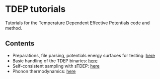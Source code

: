 # TDEP tutorials
Tutorials for the Temperature Dependent Effective Potentials code and method.

## Contents

- Preparations, file parsing, potentials energy surfaces for testing: [here](00_preparation/README.md)
- Basic handling of the TDEP binaries: [here](00_basics/README.md)
- Self-consistent sampling with sTDEP: [here](01_sampling/README.md)
- Phonon thermodynamics: [here](02_thermodynamics/README.md)
